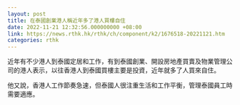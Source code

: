 ```yaml
---
layout: post
title: 在泰國創業港人稱近年多了港人買樓自住
date: 2022-11-21 12:32:56.000000000 +08:00
link: https://news.rthk.hk/rthk/ch/component/k2/1676518-20221121.htm
categories: rthk
---
```


近年有不少港人到泰國定居和工作，有到泰國創業、開設房地產買賣及物業管理公司的港人表示，以往香港人到泰國買樓主要是投資，近年就多了人買來自住。

他又說，香港人工作節奏急速，但泰國人很注重生活和工作平衡，管理泰國員工時需要適應。
